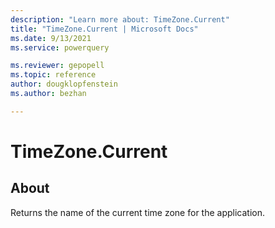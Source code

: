 ```yaml
---
description: "Learn more about: TimeZone.Current"
title: "TimeZone.Current | Microsoft Docs"
ms.date: 9/13/2021
ms.service: powerquery

ms.reviewer: gepopell
ms.topic: reference
author: dougklopfenstein
ms.author: bezhan

---
```

# TimeZone.Current

## About

Returns the name of the current time zone for the application.
